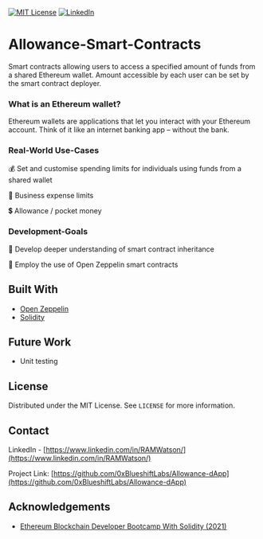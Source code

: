 

[![MIT License][license-shield]][license-url]
[![LinkedIn][linkedin-shield]][linkedin-url]



# Allowance-Smart-Contracts

Smart contracts allowing users to access a specified amount of funds from a shared Ethereum wallet. 
Amount accessible by each user can be set by the smart contract deployer.

### What is an Ethereum wallet?
Ethereum wallets are applications that let you interact with your Ethereum account. 
Think of it like an internet banking app – without the bank.



### Real-World Use-Cases


💰 Set and customise spending limits for individuals using funds from a shared wallet

🏦 Business expense limits

💲 Allowance / pocket money




### Development-Goals


🧰 Develop deeper understanding of smart contract inheritance

🤖 Employ the use of Open Zeppelin smart contracts






## Built With


* [Open Zeppelin](https://openzeppelin.com/)
* [Solidity](https://docs.soliditylang.org/en/v0.8.6/)

## Future Work

* Unit testing
  

<!-- LICENSE -->
## License

Distributed under the MIT License. See `LICENSE` for more information.



<!-- CONTACT -->
## Contact

LinkedIn - [https://www.linkedin.com/in/RAMWatson/](https://www.linkedin.com/in/RAMWatson/)

Project Link: [https://github.com/0xBlueshiftLabs/Allowance-dApp](https://github.com/0xBlueshiftLabs/Allowance-dApp)



<!-- ACKNOWLEDGEMENTS -->
## Acknowledgements

* [Ethereum Blockchain Developer Bootcamp With Solidity (2021)](https://www.udemy.com/course/blockchain-developer/)




<!-- MARKDOWN LINKS & IMAGES -->
<!-- https://www.markdownguide.org/basic-syntax/#reference-style-links -->
[license-shield]: https://img.shields.io/github/license/othneildrew/Best-README-Template.svg?style=for-the-badge
[license-url]: https://github.com/othneildrew/Best-README-Template/blob/master/LICENSE.txt
[linkedin-shield]: https://img.shields.io/badge/-LinkedIn-black.svg?style=for-the-badge&logo=linkedin&colorB=555
[linkedin-url]: https://www.linkedin.com/in/RAMWatson/
